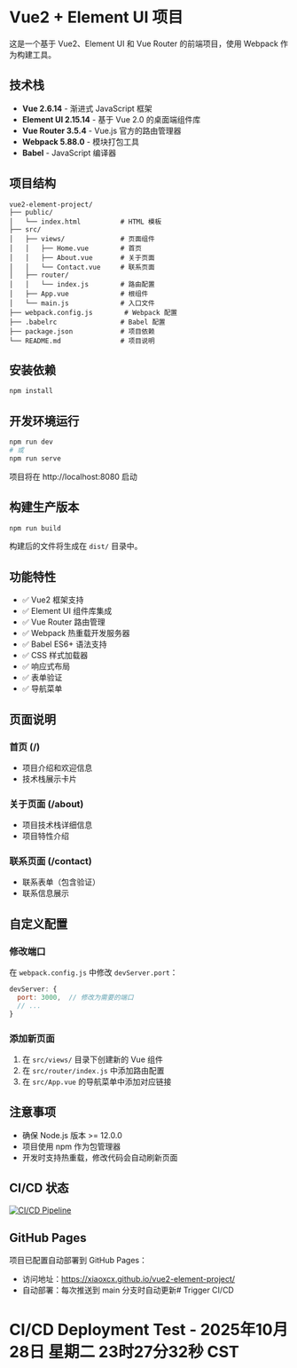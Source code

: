 # Vue2 + Element UI 项目

这是一个基于 Vue2、Element UI 和 Vue Router 的前端项目，使用 Webpack 作为构建工具。

## 技术栈

- **Vue 2.6.14** - 渐进式 JavaScript 框架
- **Element UI 2.15.14** - 基于 Vue 2.0 的桌面端组件库
- **Vue Router 3.5.4** - Vue.js 官方的路由管理器
- **Webpack 5.88.0** - 模块打包工具
- **Babel** - JavaScript 编译器

## 项目结构

```
vue2-element-project/
├── public/
│   └── index.html          # HTML 模板
├── src/
│   ├── views/              # 页面组件
│   │   ├── Home.vue        # 首页
│   │   ├── About.vue       # 关于页面
│   │   └── Contact.vue     # 联系页面
│   ├── router/
│   │   └── index.js        # 路由配置
│   ├── App.vue             # 根组件
│   └── main.js             # 入口文件
├── webpack.config.js        # Webpack 配置
├── .babelrc                # Babel 配置
├── package.json            # 项目依赖
└── README.md               # 项目说明
```

## 安装依赖

```bash
npm install
```

## 开发环境运行

```bash
npm run dev
# 或
npm run serve
```

项目将在 http://localhost:8080 启动

## 构建生产版本

```bash
npm run build
```

构建后的文件将生成在 `dist/` 目录中。

## 功能特性

- ✅ Vue2 框架支持
- ✅ Element UI 组件库集成
- ✅ Vue Router 路由管理
- ✅ Webpack 热重载开发服务器
- ✅ Babel ES6+ 语法支持
- ✅ CSS 样式加载器
- ✅ 响应式布局
- ✅ 表单验证
- ✅ 导航菜单

## 页面说明

### 首页 (/)
- 项目介绍和欢迎信息
- 技术栈展示卡片

### 关于页面 (/about)
- 项目技术栈详细信息
- 项目特性介绍

### 联系页面 (/contact)
- 联系表单（包含验证）
- 联系信息展示

## 自定义配置

### 修改端口
在 `webpack.config.js` 中修改 `devServer.port`：

```javascript
devServer: {
  port: 3000,  // 修改为需要的端口
  // ...
}
```

### 添加新页面
1. 在 `src/views/` 目录下创建新的 Vue 组件
2. 在 `src/router/index.js` 中添加路由配置
3. 在 `src/App.vue` 的导航菜单中添加对应链接

## 注意事项

- 确保 Node.js 版本 >= 12.0.0
- 项目使用 npm 作为包管理器
- 开发时支持热重载，修改代码会自动刷新页面

## CI/CD 状态

[![CI/CD Pipeline](https://github.com/xiaoxcx/vue2-element-project/actions/workflows/ci-cd.yml/badge.svg)](https://github.com/xiaoxcx/vue2-element-project/actions)

## GitHub Pages

项目已配置自动部署到 GitHub Pages：
- 访问地址：https://xiaoxcx.github.io/vue2-element-project/
- 自动部署：每次推送到 main 分支时自动更新# Trigger CI/CD
# CI/CD Deployment Test - 2025年10月28日 星期二 23时27分32秒 CST
